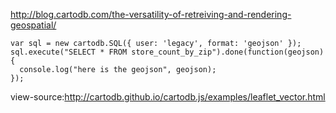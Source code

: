 
http://blog.cartodb.com/the-versatility-of-retreiving-and-rendering-geospatial/  

    var sql = new cartodb.SQL({ user: 'legacy', format: 'geojson' });
    sql.execute("SELECT * FROM store_count_by_zip").done(function(geojson) {
      console.log("here is the geojson", geojson);
    });

view-source:http://cartodb.github.io/cartodb.js/examples/leaflet_vector.html
